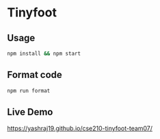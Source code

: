 # Tinyfoot

## Usage

```sh
npm install && npm start
```

## Format code

```sh
npm run format
```
## Live Demo
https://yashraj19.github.io/cse210-tinyfoot-team07/

